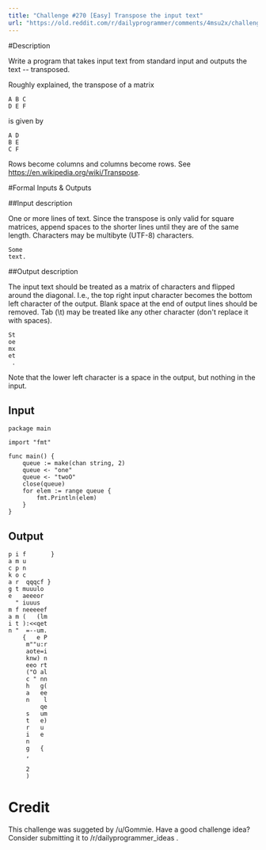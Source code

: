 ```yaml
---
title: "Challenge #270 [Easy] Transpose the input text"
url: "https://old.reddit.com/r/dailyprogrammer/comments/4msu2x/challenge_270_easy_transpose_the_input_text/"
---
```


#Description

Write a program that takes input text from standard input and outputs the text -- transposed.

Roughly explained, the transpose of a matrix

    A B C
    D E F

is given by

    A D
    B E
    C F


Rows become columns and columns become rows. See https://en.wikipedia.org/wiki/Transpose. 

#Formal Inputs & Outputs

##Input description

One or more lines of text. Since the transpose is only valid for square matrices, append spaces to the shorter lines until they are of the same length. Characters may be multibyte (UTF-8) characters.

    Some
    text.

##Output description

The input text should be treated as a matrix of characters and flipped around the diagonal. I.e., the top right input character becomes the bottom left character of the output. Blank space at the end of output lines should be removed. Tab (\t) may be treated like any other character (don't replace it with spaces).

    St
    oe
    mx
    et
     .

Note that the lower left character is a space in the output, but nothing in the input.

## Input 

    package main

    import "fmt"

    func main() {
        queue := make(chan string, 2)
        queue <- "one"
        queue <- "twoO"
        close(queue)
        for elem := range queue {
            fmt.Println(elem)
        }
    }

## Output 

    p i f       }
    a m u
    c p n
    k o c
    a r  qqqcf }
    g t muuulo
    e   aeeeor
      " iuuus
    m f neeeeef
    a m (   (lm
    i t ):<<qet
    n "  =--um.
        {   e P
         m""u:r
         aote=i
         knw) n
         eeo rt
         ("O al
         c " nn
         h   g(
         a   ee
         n    l
             qe
         s   um
         t   e)
         r   u
         i   e
         n
         g   {
         ,

         2
         )

# Credit

This challenge was suggeted by /u/Gommie. Have a good challenge idea? Consider submitting it to /r/dailyprogrammer_ideas .